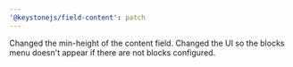 ```yaml
---
'@keystonejs/field-content': patch
---
```


Changed the min-height of the content field. Changed the UI so the blocks menu doesn't appear if there are not blocks configured.

